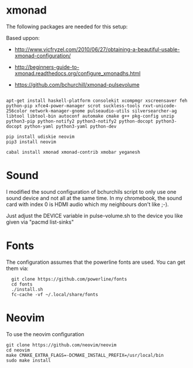 # xmonad

The following packages are needed for this setup:

Based uppon:

-  http://www.vicfryzel.com/2010/06/27/obtaining-a-beautiful-usable-xmonad-configuration/

- http://beginners-guide-to-xmonad.readthedocs.org/configure_xmonadhs.html

- https://github.com/bchurchill/xmonad-pulsevolume

```

apt-get install haskell-platform consolekit xcompmgr xscreensaver feh python-pip xfce4-power-manager scrot suckless-tools rxvt-unicode-256color network-manager-gnome pulseaudio-utils silversearcher-ag libtool libtool-bin autoconf automake cmake g++ pkg-config unzip python3-pip python-notify2 python3-notify2 python-docopt python3-docopt python-yaml python3-yaml python-dev

pip install udiskie neovim
pip3 install neovim

cabal install xmonad xmonad-contrib xmobar yeganesh
```

# Sound
I modified the sound configuration of bchurchils script to only use one sound device and not all at the same time. In my chromebook, the sound card with index 0 is HDMI audio which my neighbours don't like ;-).

Just adjust the DEVICE variable in pulse-volume.sh to the device you like given via "pacmd list-sinks"

# Fonts

The configuration assumes that the powerline fonts are used. You can get them via:

```
  git clone https://github.com/powerline/fonts
  cd fonts
  ./install.sh
  fc-cache -vf ~/.local/share/fonts
```

# Neovim

To use the neovim configuration

```
git clone https://github.com/neovim/neovim
cd neovim
make CMAKE_EXTRA_FLAGS=-DCMAKE_INSTALL_PREFIX=/usr/local/bin
sudo make install
```

